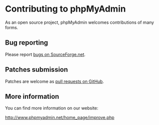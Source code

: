 # Contributing to phpMyAdmin

As an open source project, phpMyAdmin welcomes contributions of many forms.

## Bug reporting

Please report [bugs on SourceForge.net][1]. 

[1]: https://sourceforge.net/p/phpmyadmin/bugs/new/

## Patches submission

Patches are welcome as [pull requests on GitHub][2].

[2]: https://github.com/phpmyadmin/phpmyadmin/pulls

## More information

You can find more information on our website:

http://www.phpmyadmin.net/home_page/improve.php
